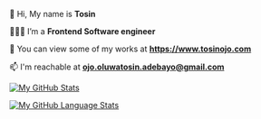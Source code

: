 👋 Hi, My name is **Tosin** 
  
👨🏿‍💻 I’m a **Frontend Software engineer**  
  
👀 You can view some of my works at **https://www.tosinojo.com**  
  
📫 I'm reachable at **ojo.oluwatosin.adebayo@gmail.com**  

[![My GitHub Stats](https://github-readme-stats.vercel.app/api?username=tosin-ojo&count_private=true&show_icons=true&theme=tokyonight)]()

[![My GitHub Language Stats](https://github-readme-stats.vercel.app/api/top-langs/?username=tosin-ojo&langs_count=5&theme=tokyonight&layout=compact)]()

<!---
Tosin-Ojo/Tosin-Ojo is a ✨ special ✨ repository because its `README.md` (this file) appears on your GitHub profile.
You can click the Preview link to take a look at your changes.
--->
